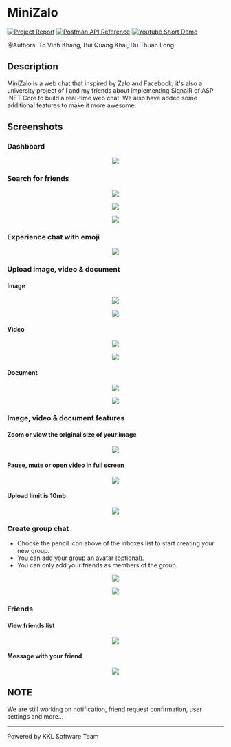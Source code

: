 # MiniZalo

[![Project Report](https://img.shields.io/badge/Project%20Report-blue?style=for-the-badge&logo=github&labelColor=gray)](https://github.com/ToVinhKhang/All-Reports/blob/main/BSA_WEB/WEB_MiniZaloChatRealTime.pdf)
[![Postman API Reference](https://img.shields.io/badge/API%20Reference-orange?style=for-the-badge&logo=postman&labelColor=white)](https://documenter.getpostman.com/view/12371540/UVCB943H#490ec4bb-5ad8-4dbd-b373-a4a9a38b018b)
[![Youtube Short Demo](https://img.shields.io/badge/Short%20Demo-d93025?style=for-the-badge&logo=youtube&labelColor=212121)](https://youtu.be/sc08zwHgIb4)

@Authors: To Vinh Khang, Bui Quang Khai, Du Thuan Long

## Description

MiniZalo is a web chat that inspired by Zalo and Facebook, it's also a university project of I and my friends about implementing SignalR of ASP .NET Core to build a real-time web chat. We also have added some additional features to make it more awesome.

## Screenshots

### Dashboard

<p align="center">
  <img src="screenshots/dashboard.png" />
</p>

### Search for friends

<p align="center">
  <img src="screenshots/search.png" />
</p>

<p align="center">
  <img src="screenshots/search-results.png" />
</p>

<p align="center">
  <img src="screenshots/search-no-results.png" />
</p>

### Experience chat with emoji

<p align="center">
  <img src="screenshots/chat-emoji.png" />
</p>

### Upload image, video & document

#### Image

<p align="center">
  <img src="screenshots/chat-upload-image.png" />
</p>

<p align="center">
  <img src="screenshots/chat-upload-image-successful.png" />
</p>

#### Video

<p align="center">
  <img src="screenshots/chat-upload-video.png" />
</p>

<p align="center">
  <img src="screenshots/chat-upload-video-successful.png" />
</p>

#### Document

<p align="center">
  <img src="screenshots/chat-upload-document.png" />
</p>

<p align="center">
  <img src="screenshots/chat-upload-document-successful.png" />
</p>

### Image, video & document features

#### Zoom or view the original size of your image

<p align="center">
  <img src="screenshots/chat-zoom-image.png" />
</p>

#### Pause, mute or open video in full screen

<p align="center">
  <img src="screenshots/chat-video-features.png" />
</p>

#### Upload limit is 10mb

<p align="center">
  <img src="screenshots/chat-upload-error.png" />
</p>

### Create group chat

- Choose the pencil icon above of the inboxes list to start creating your new group.
- You can add your group an avatar (optional).
- You can only add your friends as members of the group.

<p align="center">
  <img src="screenshots/chat-create-group-1.png" />
</p>

<p align="center">
  <img src="screenshots/chat-create-group-2.png" />
</p>

### Friends

#### View friends list

<p align="center">
  <img src="screenshots/friends.png" />
</p>

#### Message with your friend

<p align="center">
  <img src="screenshots/friends-messaging.png" />
</p>


## NOTE

We are still working on notification, friend request confirmation, user settings and more...

---

Powered by KKL Software Team
